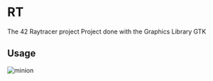 # RT

The 42 Raytracer project
Project done with the Graphics Library GTK

## Usage

![minion](https://raw.githubusercontent.com/lnieto-m/RT/master/screenshots/minion.jpg)
